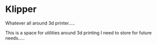 # Klipper
Whatever all around 3d printer.....

This is a space for utilities around 3d printing I need to store for future needs.....
